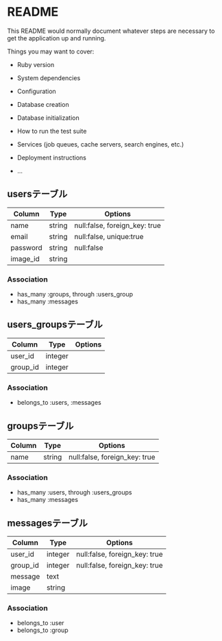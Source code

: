 # README

This README would normally document whatever steps are necessary to get the
application up and running.

Things you may want to cover:

* Ruby version

* System dependencies

* Configuration

* Database creation

* Database initialization

* How to run the test suite

* Services (job queues, cache servers, search engines, etc.)

* Deployment instructions

* ...
## usersテーブル
|Column    |Type      |Options                      |
|----------|----------|-----------------------------|
|name      |string    |null:false, foreign_key: true|
|email     |string    |null:false, unique:true      |
|password  |string    |null:false                   |
|image_id  |string    |                             |

### Association
- has_many :groups, through :users_group
- has_many :messages


## users_groupsテーブル
|Column    |Type      |Options                      |
|----------|----------|-----------------------------|
|user_id   |integer   |                             |
|group_id  |integer   |                             |

### Association
- belongs_to :users, :messages

## groupsテーブル
|Column    |Type      |Options                      |
|----------|----------|-----------------------------|
|name      |string    |null:false, foreign_key: true|

### Association
- has_many :users, through :users_groups
- has_many :messages

## messagesテーブル
|Column    |Type      |Options                      |
|----------|----------|-----------------------------|
|user_id   |integer   |null:false, foreign_key: true|
|group_id  |integer   |null:false, foreign_key: true|
|message   |text      |                             |
|image     |string    |                             |

### Association
- belongs_to :user
- belongs_to :group
